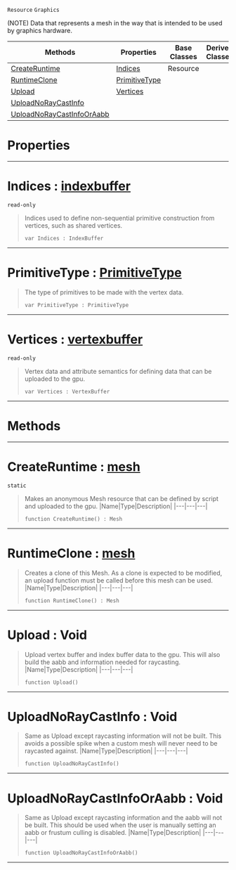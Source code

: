  `Resource` `Graphics`



(NOTE) Data that represents a mesh in the way that is intended to be used by graphics hardware.

|Methods|Properties|Base Classes|Derived Classes|
|---|---|---|---|
|[ CreateRuntime](https://github.com/PlasmaEngine/PlasmaDocs/tree/master/docs/C%2B%2B/code_reference/class_reference/mesh.markdown#createruntime-plasma-engin)|[ Indices](https://github.com/PlasmaEngine/PlasmaDocs/tree/master/docs/C%2B%2B/code_reference/class_reference/mesh.markdown#indices-plasma-engine-docu)|Resource| |
|[ RuntimeClone](https://github.com/PlasmaEngine/PlasmaDocs/tree/master/docs/C%2B%2B/code_reference/class_reference/mesh.markdown#runtimeclone-plasma-engine)|[ PrimitiveType](https://github.com/PlasmaEngine/PlasmaDocs/tree/master/docs/C%2B%2B/code_reference/class_reference/mesh.markdown#primitivetype-plasma-engin)| | |
|[ Upload](https://github.com/PlasmaEngine/PlasmaDocs/tree/master/docs/C%2B%2B/code_reference/class_reference/mesh.markdown#upload-void)|[ Vertices](https://github.com/PlasmaEngine/PlasmaDocs/tree/master/docs/C%2B%2B/code_reference/class_reference/mesh.markdown#vertices-plasma-engine-doc)| | |
|[ UploadNoRayCastInfo](https://github.com/PlasmaEngine/PlasmaDocs/tree/master/docs/C%2B%2B/code_reference/class_reference/mesh.markdown#uploadnoraycastinfo-void)| | | |
|[ UploadNoRayCastInfoOrAabb](https://github.com/PlasmaEngine/PlasmaDocs/tree/master/docs/C%2B%2B/code_reference/class_reference/mesh.markdown#uploadnoraycastinfooraab)| | | |


 #  Properties


---  
 #  Indices : [indexbuffer](https://github.com/PlasmaEngine/PlasmaDocs/tree/master/docs/C%2B%2B/code_reference/class_reference/indexbuffer.markdown)

 `read-only`

> Indices used to define non-sequential primitive construction from vertices, such as shared vertices.
> ``` lang=cpp, name=Lightning
> var Indices : IndexBuffer


---  
 #  PrimitiveType : [PrimitiveType](https://github.com/PlasmaEngine/PlasmaDocs/tree/master/docs/C%2B%2B/code_reference/enum_reference.markdown#primitivetype)

> The type of primitives to be made with the vertex data.
> ``` lang=cpp, name=Lightning
> var PrimitiveType : PrimitiveType


---  
 #  Vertices : [vertexbuffer](https://github.com/PlasmaEngine/PlasmaDocs/tree/master/docs/C%2B%2B/code_reference/class_reference/vertexbuffer.markdown)

 `read-only`

> Vertex data and attribute semantics for defining data that can be uploaded to the gpu.
> ``` lang=cpp, name=Lightning
> var Vertices : VertexBuffer


---  
 #  Methods


---  
 #  CreateRuntime : [mesh](https://github.com/PlasmaEngine/PlasmaDocs/tree/master/docs/C%2B%2B/code_reference/class_reference/mesh.markdown)

 `static`

> Makes an anonymous Mesh resource that can be defined by script and uploaded to the gpu.
> |Name|Type|Description|
> |---|---|---|
> ``` lang=cpp, name=Lightning
> function CreateRuntime() : Mesh
> ``` 


---  
 #  RuntimeClone : [mesh](https://github.com/PlasmaEngine/PlasmaDocs/tree/master/docs/C%2B%2B/code_reference/class_reference/mesh.markdown)

> Creates a clone of this Mesh. As a clone is expected to be modified, an upload function must be called before this mesh can be used.
> |Name|Type|Description|
> |---|---|---|
> ``` lang=cpp, name=Lightning
> function RuntimeClone() : Mesh
> ``` 


---  
 #  Upload : Void

> Upload vertex buffer and index buffer data to the gpu. This will also build the aabb and information needed for raycasting.
> |Name|Type|Description|
> |---|---|---|
> ``` lang=cpp, name=Lightning
> function Upload()
> ``` 


---  
 #  UploadNoRayCastInfo : Void

> Same as Upload except raycasting information will not be built. This avoids a possible spike when a custom mesh will never need to be raycasted against.
> |Name|Type|Description|
> |---|---|---|
> ``` lang=cpp, name=Lightning
> function UploadNoRayCastInfo()
> ``` 


---  
 #  UploadNoRayCastInfoOrAabb : Void

> Same as Upload except raycasting information and the aabb will not be built. This should be used when the user is manually setting an aabb or frustum culling is disabled.
> |Name|Type|Description|
> |---|---|---|
> ``` lang=cpp, name=Lightning
> function UploadNoRayCastInfoOrAabb()
> ``` 


---  
 

 